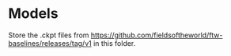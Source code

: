 # Models

Store the .ckpt files from <https://github.com/fieldsoftheworld/ftw-baselines/releases/tag/v1> in this folder.
